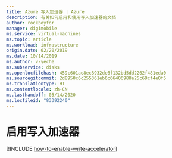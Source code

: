 ```yaml
---
title: Azure 写入加速器 | Azure
description: 有关如何启用和使用写入加速器的文档
author: rockboyfor
manager: digimobile
ms.service: virtual-machines
ms.topic: article
ms.workload: infrastructure
origin.date: 02/20/2019
ms.date: 10/14/2019
ms.author: v-yeche
ms.subservice: disks
ms.openlocfilehash: 459c601ae8ec8932de6f132bd5dd2262f481eda0
ms.sourcegitcommit: 2d8950c6c255361eb6c66406988e25c69cf4e0f5
ms.translationtype: HT
ms.contentlocale: zh-CN
ms.lasthandoff: 05/14/2020
ms.locfileid: "83392240"
---
```

# <a name="enable-write-accelerator"></a>启用写入加速器
[!INCLUDE [how-to-enable-write-accelerator](../../../includes/virtual-machines-common-how-to-enable-write-accelerator.md)]

<!-- Update_Description: update meta properties -->
